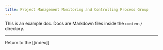 ```yaml
---
title: Project Management Monitoring and Controlling Process Group
---
```

This is an example doc. Docs are Markdown files inside the `content/` directory.

---

Return to the [[index]]